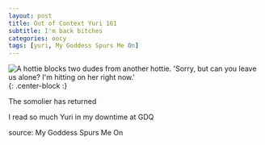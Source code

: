 ```yaml
---
layout: post
title: Out of Context Yuri 161
subtitle: I'm back bitches
categories: oocy
tags: [yuri, My Goddess Spurs Me On]
---
```



![A hottie blocks two dudes from another hottie. 'Sorry, but can you leave us alone? I'm hitting on her right now.'](https://imgur.com/MtHLOzI.png){: .center-block :}

The somolier has returned

I read so much Yuri in my downtime at GDQ


source: My Goddess Spurs Me On